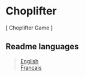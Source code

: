 # Choplifter
  
[ Choplifter Game ]

## Readme languages  
  
> [English](https://github.com/MOERUYONAKI/Choplifter/tree/main/docs/readme-en.md)  
> [Français](https://github.com/MOERUYONAKI/Choplifter/tree/main/docs/readme-fr.md)  
  
